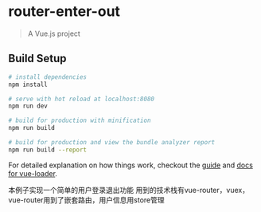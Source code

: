 # router-enter-out

> A Vue.js project

## Build Setup

``` bash
# install dependencies
npm install

# serve with hot reload at localhost:8080
npm run dev

# build for production with minification
npm run build

# build for production and view the bundle analyzer report
npm run build --report
```

For detailed explanation on how things work, checkout the [guide](http://vuejs-templates.github.io/webpack/) and [docs for vue-loader](http://vuejs.github.io/vue-loader).

本例子实现一个简单的用户登录退出功能
用到的技术栈有vue-router，vuex，vue-router用到了嵌套路由，用户信息用store管理
